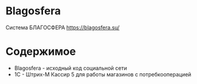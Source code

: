 # Blagosfera
Система БЛАГОСФЕРА https://blagosfera.su/

# Содержимое
- Blagosfera - исходный код социальной сети
- 1С - Штрих-М Кассир 5 для работы магазинов с потребкооперацией
